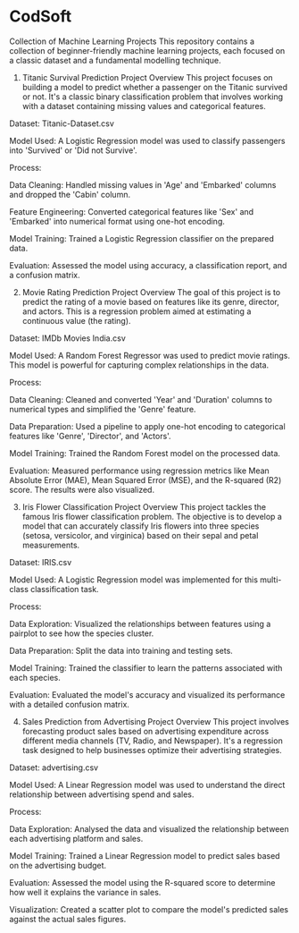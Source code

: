 # CodSoft
Collection of Machine Learning Projects
This repository contains a collection of beginner-friendly machine learning projects, each focused on a classic dataset and a fundamental modelling technique.

1. Titanic Survival Prediction
Project Overview
This project focuses on building a model to predict whether a passenger on the Titanic survived or not. It's a classic binary classification problem that involves working with a dataset containing missing values and categorical features.

Dataset: Titanic-Dataset.csv

Model Used: A Logistic Regression model was used to classify passengers into 'Survived' or 'Did not Survive'.

Process:

Data Cleaning: Handled missing values in 'Age' and 'Embarked' columns and dropped the 'Cabin' column.

Feature Engineering: Converted categorical features like 'Sex' and 'Embarked' into numerical format using one-hot encoding.

Model Training: Trained a Logistic Regression classifier on the prepared data.

Evaluation: Assessed the model using accuracy, a classification report, and a confusion matrix.

2. Movie Rating Prediction
Project Overview
The goal of this project is to predict the rating of a movie based on features like its genre, director, and actors. This is a regression problem aimed at estimating a continuous value (the rating).

Dataset: IMDb Movies India.csv

Model Used: A Random Forest Regressor was used to predict movie ratings. This model is powerful for capturing complex relationships in the data.

Process:

Data Cleaning: Cleaned and converted 'Year' and 'Duration' columns to numerical types and simplified the 'Genre' feature.

Data Preparation: Used a pipeline to apply one-hot encoding to categorical features like 'Genre', 'Director', and 'Actors'.

Model Training: Trained the Random Forest model on the processed data.

Evaluation: Measured performance using regression metrics like Mean Absolute Error (MAE), Mean Squared Error (MSE), and the R-squared (R2) score. The results were also visualized.

3. Iris Flower Classification
Project Overview
This project tackles the famous Iris flower classification problem. The objective is to develop a model that can accurately classify Iris flowers into three species (setosa, versicolor, and virginica) based on their sepal and petal measurements.

Dataset: IRIS.csv

Model Used: A Logistic Regression model was implemented for this multi-class classification task.

Process:

Data Exploration: Visualized the relationships between features using a pairplot to see how the species cluster.

Data Preparation: Split the data into training and testing sets.

Model Training: Trained the classifier to learn the patterns associated with each species.

Evaluation: Evaluated the model's accuracy and visualized its performance with a detailed confusion matrix.

4. Sales Prediction from Advertising
Project Overview
This project involves forecasting product sales based on advertising expenditure across different media channels (TV, Radio, and Newspaper). It's a regression task designed to help businesses optimize their advertising strategies.

Dataset: advertising.csv

Model Used: A Linear Regression model was used to understand the direct relationship between advertising spend and sales.

Process:

Data Exploration: Analysed the data and visualized the relationship between each advertising platform and sales.

Model Training: Trained a Linear Regression model to predict sales based on the advertising budget.

Evaluation: Assessed the model using the R-squared score to determine how well it explains the variance in sales.

Visualization: Created a scatter plot to compare the model's predicted sales against the actual sales figures.
